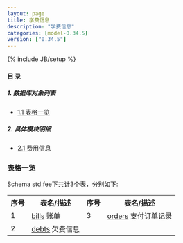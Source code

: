 ```yaml
---
layout: page
title: 学费信息 
description: "学费信息"
categories: [model-0.34.5]
version: ["0.34.5"]
---
```

{% include JB/setup %}

#### 目 录

##### 1. 数据库对象列表
  * [1.1 表格一览](index.html#表格一览)

##### 2. 具体模块明细
* [2.1 费用信息](/model/std/fee/misc.html)

### 表格一览
Schema std.fee下共计3个表，分别如下:

<table class="table table-bordered table-striped table-condensed">
  <tr>
    <th class="info_header text-center">序号</th>
    <th class="info_header">表名/描述</th>
    <th class="info_header text-center">序号</th>
    <th class="info_header">表名/描述</th>
  </tr>
  <tr>
    <td>1</td>
    <td><a href="/model/std/fee/misc.html#表格-bills-账单">bills</a> 账单</td>
    <td>3</td>
    <td><a href="/model/std/fee/misc.html#表格-orders-支付订单记录">orders</a> 支付订单记录</td>
  </tr>
  <tr>
    <td>2</td>
    <td><a href="/model/std/fee/misc.html#表格-debts-欠费信息">debts</a> 欠费信息</td>
    <td></td>
    <td></td>
  </tr>
</table>

